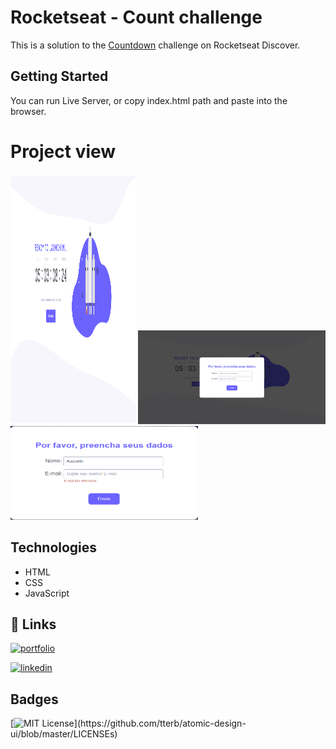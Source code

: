 # Rocketseat - Count challenge

This is a solution to the [Countdown](https://efficient-sloth-d85.notion.site/Desafio-Countdown-4572ce6f5c91469abe0171f454a13e3f) challenge on Rocketseat Discover.

## Getting Started

You can run Live Server, or copy index.html path and paste into the browser.

# Project view

  <img src="images/desktop.png" alt="Desktop design" width="200" height="400">
  <img src="images/modal.png" alt="Modal" width="300" height="150">
  <img src="images/modal-error.png" alt="Modal Error" width="300" height="150">

## Technologies

- HTML
- CSS
- JavaScript

## 🔗 Links
[![portfolio](https://img.shields.io/badge/my_portfolio-000?style=for-the-badge&logo=ko-fi&logoColor=white)](https://github.com/augustomoscardo)

[![linkedin](https://img.shields.io/badge/linkedin-0A66C2?style=for-the-badge&logo=linkedin&logoColor=white)](https://www.linkedin.com/in/augustomoscardo)

## Badges

[![MIT License](https://img.shields.io/apm/l/atomic-design-ui.svg?)](https://github.com/tterb/atomic-design-ui/blob/master/LICENSEs)

